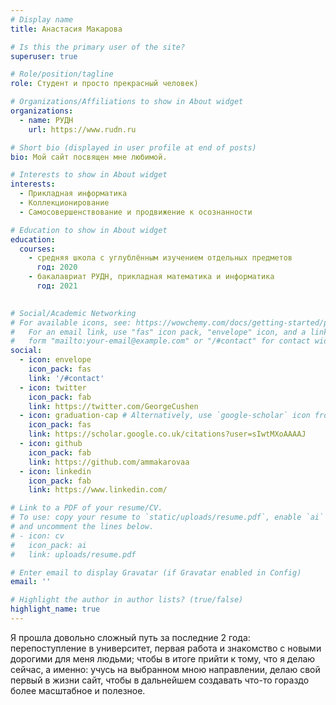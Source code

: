 ```yaml
---
# Display name
title: Анастасия Макарова

# Is this the primary user of the site?
superuser: true

# Role/position/tagline
role: Студент и просто прекрасный человек)

# Organizations/Affiliations to show in About widget
organizations:
  - name: РУДН
    url: https://www.rudn.ru

# Short bio (displayed in user profile at end of posts)
bio: Мой сайт посвящен мне любимой.

# Interests to show in About widget
interests:
  - Прикладная информатика
  - Коллекционирование
  - Самосовершенствование и продвижение к осознанности

# Education to show in About widget
education:
  courses:
    - средняя школа с углублённым изучением отдельных предметов
      год: 2020
    - бакалавриат РУДН, прикладная математика и информатика
      год: 2021
    

# Social/Academic Networking
# For available icons, see: https://wowchemy.com/docs/getting-started/page-builder/#icons
#   For an email link, use "fas" icon pack, "envelope" icon, and a link in the
#   form "mailto:your-email@example.com" or "/#contact" for contact widget.
social:
  - icon: envelope
    icon_pack: fas
    link: '/#contact'
  - icon: twitter
    icon_pack: fab
    link: https://twitter.com/GeorgeCushen
  - icon: graduation-cap # Alternatively, use `google-scholar` icon from `ai` icon pack
    icon_pack: fas
    link: https://scholar.google.co.uk/citations?user=sIwtMXoAAAAJ
  - icon: github
    icon_pack: fab
    link: https://github.com/ammakarovaa
  - icon: linkedin
    icon_pack: fab
    link: https://www.linkedin.com/

# Link to a PDF of your resume/CV.
# To use: copy your resume to `static/uploads/resume.pdf`, enable `ai` icons in `params.toml`,
# and uncomment the lines below.
# - icon: cv
#   icon_pack: ai
#   link: uploads/resume.pdf

# Enter email to display Gravatar (if Gravatar enabled in Config)
email: ''

# Highlight the author in author lists? (true/false)
highlight_name: true
---
```


Я прошла довольно сложный путь за последние 2 года: перепоступление в университет, первая работа и знакомство с новыми дорогими для меня людьми; чтобы в итоге прийти к тому, что я делаю сейчас, а именно: учусь на выбранном мною направлении, делаю свой первый в жизни сайт, чтобы в дальнейшем создавать что-то гораздо более масштабное и полезное. 

